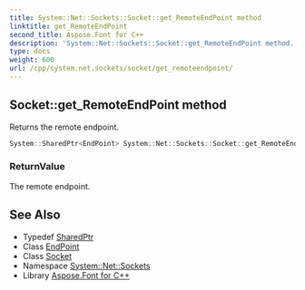 ```yaml
---
title: System::Net::Sockets::Socket::get_RemoteEndPoint method
linktitle: get_RemoteEndPoint
second_title: Aspose.Font for C++
description: 'System::Net::Sockets::Socket::get_RemoteEndPoint method. Returns the remote endpoint in C++.'
type: docs
weight: 600
url: /cpp/system.net.sockets/socket/get_remoteendpoint/
---
```

## Socket::get_RemoteEndPoint method


Returns the remote endpoint.

```cpp
System::SharedPtr<EndPoint> System::Net::Sockets::Socket::get_RemoteEndPoint()
```


### ReturnValue

The remote endpoint.

## See Also

* Typedef [SharedPtr](../../../system/sharedptr/)
* Class [EndPoint](../../../system.net/endpoint/)
* Class [Socket](../)
* Namespace [System::Net::Sockets](../../)
* Library [Aspose.Font for C++](../../../)
